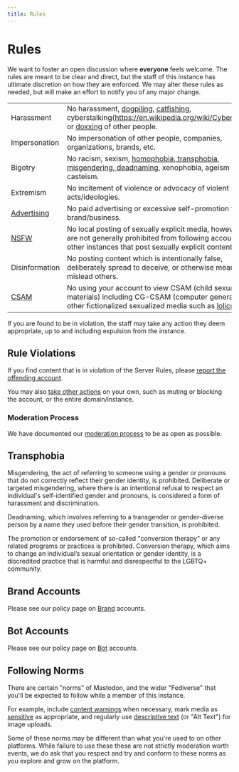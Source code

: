 ```yaml
---
title: Rules
---
```


# Rules

We want to foster an open discussion where **everyone** feels welcome.
The rules are meant to be clear and direct, but the staff of this instance has ultimate discretion on how they are enforced.
We may alter these rules as needed, but will make an effort to notify you of any major change.

|                            |                                                                          |
|----------------------------|--------------------------------------------------------------------------|
| Harassment                 | No harassment, [dogpiling](https://en.wikipedia.org/wiki/Dogpiling_(Internet)), [catfishing](https://en.wikipedia.org/wiki/Catfishing), cyberstalking(https://en.wikipedia.org/wiki/Cyberstalking) or [doxxing](https://en.wikipedia.org/wiki/Doxing) of other people. |
| Impersonation              | No impersonation of other people, companies, organizations, brands, etc. |
| Bigotry                    | No racism, sexism, [homophobia, transphobia, misgendering, deadnaming](/rules#transphobia), xenophobia, ageism or casteism. |
| Extremism                  | No incitement of violence or advocacy of violent acts/ideologies. |
| [Advertising](/rules/spam) | No paid advertising or excessive self-promotion for your brand/business. |
| [NSFW](/rules/nsfw)        | No local posting of sexually explicit media, however users are not generally prohibited from following accounts from other instances that post sexually explicit content. |
| Disinformation             | No posting content which is intentionally false, deliberately spread to deceive, or otherwise meant to mislead others. |
| [CSAM](/rules/nsfw#csam)   | No using your account to view CSAM (child sexual abuse materials) including CG-CSAM (computer generated) or other fictionalized sexualized media such as [lolicon](https://en.wikipedia.org/wiki/Lolicon). |

If you are found to be in violation, the staff may take any action they deem appropriate, up to and including expulsion from the instance.

## Rule Violations

If you find content that is in violation of the Server Rules, please [report the offending account](https://docs.joinmastodon.org/user/moderating/#report).

You may also [take other actions](https://docs.joinmastodon.org/user/moderating/) on your own, such as muting or blocking the account, or the entire domain/instance.

### Moderation Process

We have documented our [moderation process](/rules/process) to be as open as possible.

## Transphobia

Misgendering, the act of referring to someone using a gender or pronouns that do not correctly reflect their gender identity, is prohibited.
Deliberate or targeted misgendering, where there is an intentional refusal to respect an individual's self-identified gender and pronouns, is considered a form of harassment and discrimination.

Deadnaming, which involves referring to a transgender or gender-diverse person by a name they used before their gender transition, is prohibited.

The promotion or endorsement of so-called "conversion therapy" or any related programs or practices is prohibited.
Conversion therapy, which aims to change an individual’s sexual orientation or gender identity, is a discredited practice that is harmful and disrespectful to the LGBTQ+ community.

## Brand Accounts

Please see our policy page on [Brand](/rules/brands) accounts.

## Bot Accounts

Please see our policy page on [Bot](/rules/bots) accounts.

## Following Norms

There are certain "norms" of Mastodon, and the wider "Fediverse" that you'll be expected to follow while a member of this instance.

For example, include [content warnings](https://docs.joinmastodon.org/user/posting/#cw) when necessary, mark media as [sensitive](https://docs.joinmastodon.org/user/posting/#cw) as appropriate, and regularly use [descriptive text](https://docs.joinmastodon.org/user/posting/#edit) (or "Alt Text") for image uploads.

Some of these norms may be different than what you're used to on other platforms.
While failure to use these these are not strictly moderation worth events, we do ask that you respect and try and conform to these norms as you explore and grow on the platform.
